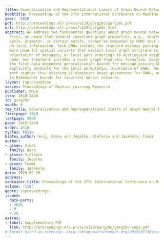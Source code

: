 ```yaml
---
title: Generalization and Representational Limits of Graph Neural Networks
booktitle: Proceedings of the 37th International Conference on Machine Learning
year: '2020'
pdf: http://proceedings.mlr.press/v119/garg20c/garg20c.pdf
url: http://proceedings.mlr.press/v119/garg20c.html
abstract: We address two fundamental questions about graph neural networks (GNNs).
  First, we prove that several important graph properties, e.g., shortest/longest
  cycle, diameter, or certain motifs, cannot be computed by GNNs that rely entirely
  on local information. Such GNNs include the standard message passing models, and
  more powerful spatial variants that exploit local graph structure (e.g., via relative
  orientation of messages, or local port ordering) to distinguish neighbors of each
  node. Our treatment includes a novel graph-theoretic formalism. Second, we provide
  the first data dependent generalization bounds for message passing GNNs. This analysis
  explicitly accounts for the local permutation invariance of GNNs. Our bounds are
  much tighter than existing VC-dimension based guarantees for GNNs, and are comparable
  to Rademacher bounds for recurrent neural networks.
layout: inproceedings
series: Proceedings of Machine Learning Research
publisher: PMLR
issn: 2640-3498
id: garg20c
month: 0
tex_title: Generalization and Representational Limits of Graph Neural Networks
firstpage: 3419
lastpage: 3430
page: 3419-3430
order: 3419
cycles: false
bibtex_author: Garg, Vikas and Jegelka, Stefanie and Jaakkola, Tommi
author:
- given: Vikas
  family: Garg
- given: Stefanie
  family: Jegelka
- given: Tommi
  family: Jaakkola
date: 2020-09-29
address: 
container-title: Proceedings of the 37th International Conference on Machine Learning
volume: '119'
genre: inproceedings
issued:
  date-parts:
  - 2020
  - 9
  - 29
extras:
- label: Supplementary PDF
  link: http://proceedings.mlr.press/v119/garg20c/garg20c-supp.pdf
# Format based on citeproc: http://blog.martinfenner.org/2013/07/30/citeproc-yaml-for-bibliographies/
---
```

